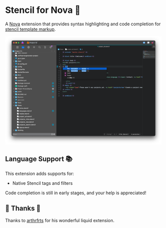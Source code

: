 # Stencil for Nova 🗻

A [Nova](https://nova.app) extension that provides syntax highlighting and code completion for [stencil template markup](https://stencil.fuller.li).

![Screenshot from Nova editor with a Stencil file being highlighted](https://github.com/pixelfrei/Stencil.novaextension/blob/main/preview.png?raw=true)

## Language Support 📚

This extension adds supports for:

- Native Stencil tags and filters

Code completion is still in early stages, and your help is appreciated!

## 🙏 Thanks 🙏

Thanks to [arthrfrts](https://github.com/arthrfrts/Liquid.novaextension) for his wonderful liquid extension. 
